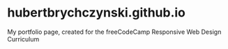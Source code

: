 # hubertbrychczynski.github.io
My portfolio page,
created for the freeCodeCamp Responsive Web Design Curriculum
